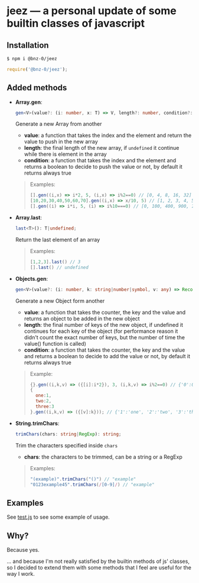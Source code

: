 # jeez — a personal update of some builtin classes of javascript

## Installation
```bash
$ npm i @bnz-0/jeez
```
```javascript
require('@bnz-0/jeez');
```

## Added methods

- **Array.gen**:
	```typescript
	gen<V>(value?: (i: number, x: T) => V, length?: number, condition?: (i: number, x: T) => boolean): V[];
	```
	Generate a new Array from another
	- **value**: a function that takes the index and the element and return the value to push in the new array
	- **length**: the final length of the new array, if `undefined` it continue while there is element in the array
	- **condition**: a function that takes the index and the element and returns a boolean to decide to push the value or not, by default it returns always true
	> Examples:
	> ```javascript
	> [].gen((i,x) => i*2, 5, (i,x) => i%2==0) // [0, 4, 8, 16, 32]
	> [10,20,30,40,50,60,70].gen((i,x) => x/10, 5) // [1, 2, 3, 4, 5]
	> [].gen((i) => i*i, 5, (i) => i%10===0) // [0, 100, 400, 900, 1600]
	> ```

- **Array.last**:
	```typescript
	last<T>(): T|undefined;
	```
	Return the last element of an array
	> Examples:
	> ```javascript
	> [1,2,3].last() // 3
	> [].last() // undefined
	> ```

- **Objects.gen**:
	```typescript
	gen<V>(value?: (i: number, k: string|number|symbol, v: any) => Record<string|number|symbol,V>, length?: number, condition?: (i: number, k: string|number|symbol, v: any) => boolean): Record<string|number|symbol,V>;
	```
	Generate a new Object form another
	- **value**: a function that takes the counter, the key and the value and returns an object to be added in the new object
	- **length**: the final number of keys of the new object, if undefined it continues for each key of the object (for performance reason it didn't count the exact number of keys, but the number of time the value() function is called)
	- **condition**: a function that takes the counter, the key and the value and returns a boolean to decide to add the value or not, by default it returns always true
	> Example:
	> ```javascript
	> {}.gen((i,k,v) => ({[i]:i*2}), 3, (i,k,v) => i%2==0) // {'0':0, '2':4, '4':8}
	> {
	> 	one:1,
	> 	two:2,
	> 	three:3
	> }.gen((i,k,v) => ({[v]:k})); // {'1':'one', '2':'two', '3':'three'}
	> ```

- **String.trimChars**:
	```typescript
	trimChars(chars: string|RegExp): string;
	```
	Trim the characters specified inside `chars`
	- **chars**: the characters to be trimmed, can be a string or a RegExp
	> Examples:
	> ```javascript
	> "(example)".trimChars("()") // "example"
	> "0123example45".trimChars(/[0-9]/) // "example"
	> ```

## Examples

See [test.js](./tests.js) to see some example of usage.

## Why?
Because yes.

... and because I'm not really satisfied by the builtin methods of js' classes, so
I decided to extend them with some methods that I feel are useful for the way I work.

